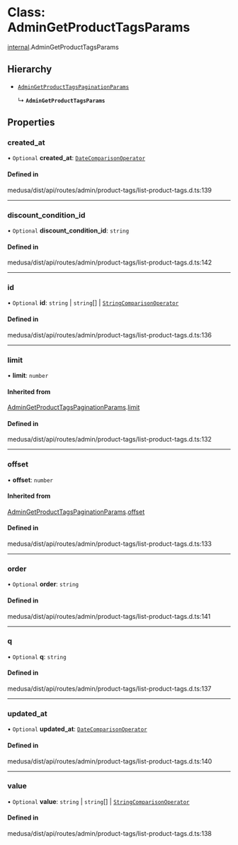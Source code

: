# Class: AdminGetProductTagsParams

[internal](../modules/internal-18.md).AdminGetProductTagsParams

## Hierarchy

- [`AdminGetProductTagsPaginationParams`](internal-18.AdminGetProductTagsPaginationParams.md)

  ↳ **`AdminGetProductTagsParams`**

## Properties

### created\_at

• `Optional` **created\_at**: [`DateComparisonOperator`](internal-2.DateComparisonOperator.md)

#### Defined in

medusa/dist/api/routes/admin/product-tags/list-product-tags.d.ts:139

___

### discount\_condition\_id

• `Optional` **discount\_condition\_id**: `string`

#### Defined in

medusa/dist/api/routes/admin/product-tags/list-product-tags.d.ts:142

___

### id

• `Optional` **id**: `string` \| `string`[] \| [`StringComparisonOperator`](internal-5.StringComparisonOperator.md)

#### Defined in

medusa/dist/api/routes/admin/product-tags/list-product-tags.d.ts:136

___

### limit

• **limit**: `number`

#### Inherited from

[AdminGetProductTagsPaginationParams](internal-18.AdminGetProductTagsPaginationParams.md).[limit](internal-18.AdminGetProductTagsPaginationParams.md#limit)

#### Defined in

medusa/dist/api/routes/admin/product-tags/list-product-tags.d.ts:132

___

### offset

• **offset**: `number`

#### Inherited from

[AdminGetProductTagsPaginationParams](internal-18.AdminGetProductTagsPaginationParams.md).[offset](internal-18.AdminGetProductTagsPaginationParams.md#offset)

#### Defined in

medusa/dist/api/routes/admin/product-tags/list-product-tags.d.ts:133

___

### order

• `Optional` **order**: `string`

#### Defined in

medusa/dist/api/routes/admin/product-tags/list-product-tags.d.ts:141

___

### q

• `Optional` **q**: `string`

#### Defined in

medusa/dist/api/routes/admin/product-tags/list-product-tags.d.ts:137

___

### updated\_at

• `Optional` **updated\_at**: [`DateComparisonOperator`](internal-2.DateComparisonOperator.md)

#### Defined in

medusa/dist/api/routes/admin/product-tags/list-product-tags.d.ts:140

___

### value

• `Optional` **value**: `string` \| `string`[] \| [`StringComparisonOperator`](internal-5.StringComparisonOperator.md)

#### Defined in

medusa/dist/api/routes/admin/product-tags/list-product-tags.d.ts:138
